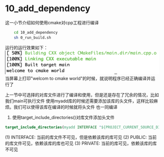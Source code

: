 # 10_add_dependency
这一小节介绍如何使用cmake对cpp工程进行编译
```bash
    cd 10_add_dependency
    sh 0_run_build.sh
```
运行的运行效果如下：
![](images/01_build_result.png)
当屏幕上打印"welcom to cmake world"的时候，就说明程序已经正确编译并运行了

上一节中可选择的对库文件进行了编译和使用，但是还是存在了冗余的情况，比如我们main可执行文件
使用myadd库的时候还需要添加该库的头文件，这样比较麻烦。我们可以使得该库在编译的时候就将头文件
也一同编译
1. 使用target_include_directories()对库文件添加头文件
```cmake
target_include_directories(myadd INTERFACE "${PROJECT_CURRENT_SOURCE_DIR}")
```
(1) INTERFACE:  当前的库文件不可见，但是依赖该库的库可见
(2) PUBLIC:     当前的库文件可见，依赖该库的库也可见
(3) PRIVATE:    当前的库可见，依赖该库的库不可见
